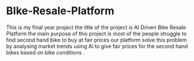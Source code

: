 # BIke-Resale-Platform
This is my final year project the title of the project is AI Driven Bike Resale Platform the main purpose of this project is most of the people struggle to find second hand bike to buy at fair prices our platform solve this problem by analysing market trends using Ai to give fair prices for the second hand bikes based on bike conditions .
